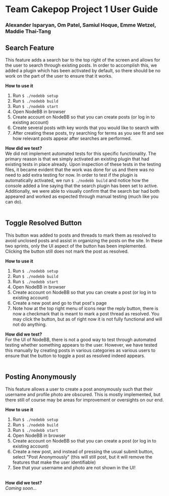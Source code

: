 # Team Cakepop Project 1 User Guide
### Alexander Isparyan, Om Patel, Samiul Hoque, Emme Wetzel, Maddie Thai-Tang

## Search Feature
This feature adds a search bar to the top right of the screen and allows for the user
to search through existing posts. In order to accomplish this, we added a plugin which
has been activated by default, so there should be no work on the part of the user to
ensure that it works.<br>

**How to use it**
1. Run `$ ./nodebb setup`
2. Run `$ ./nodebb build`
3. Run `$ ./nodebb start`
4. Open NodeBB in browser
5. Create account on NodeBB so that you can create posts (or log in to existing account)
6. Create several posts with key words that you would like to search with
7. After creating these posts, try searching for terms as you see fit and see how 
relevant posts appear after searches are performed.<br>

**How did we test?**<br>
We did not implement automated tests for this specific functionality. The primary reason 
is that we simply activated an existing plugin that had existing tests in place already. 
Upon inspection of these tests in the testing files, it became evident that the work 
was done for us and there was no need to add extra testing for now. In order to test if 
the plugin is automatically activated, we run `$ ./nodebb build` and notice how the 
console added a line saying that the search plugin has been set to active. Additionally, 
we were able to visually confirm that the search bar had both appeared and worked as
expected through manual testing (much like you can do).<br><br>


## Toggle Resolved Button
This button was added to posts and threads to mark them as resolved to avoid unclosed 
posts and assist in organizing the posts on the site. In these two sprints, only the UI 
aspect of the button has been implemented. Clicking the button still does not mark the
post as resolved.<br>

**How to use it**
1. Run `$ ./nodebb setup`
2. Run `$ ./nodebb build`
3. Run `$ ./nodebb start`
4. Open NodeBB in browser
5. Create account on NodeBB so that you can create a post (or log in to existing account)
6. Create a new post and go to that post's page
7. Note how at the top right menu of icons near the reply button, there is now a 
checkmark that is meant to mark a post thread as resolved. You may click the button, 
but as of right now it is not fully functional and will not do anything.<br>

**How did we test?**<br>
For the UI of NodeBB, there is not a good way to test through automated testing whether
something appears to the user. However, we have tested this manually by creating posts
in various categories as various users to ensure that the button to toggle a post as
resolved indeed appears.<br><br>


## Posting Anonymously
This feature allows a user to create a post anonymously such that their username and
profile photo are obscured. This is mostly implemented, but there still of course may
be areas for improvement or oversights on our end.<br>

**How to use it**
1. Run `$ ./nodebb setup`
2. Run `$ ./nodebb build`
3. Run `$ ./nodebb start`
4. Open NodeBB in browser
5. Create account on NodeBB so that you can create a post (or log in to existing account)
6. Create a new post, and instead of pressing the usual submit button, select "Post
Anonymously" (this will still post, but it will remove the features that make the user
identifiable)
7. See that your username and photo are not shown in the UI!<br><br>

**How did we test?**<br>
*Coming soon...*